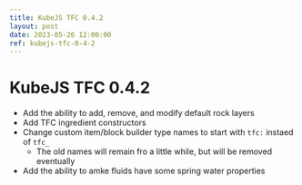 ```yaml
---
title: KubeJS TFC 0.4.2
layout: post
date: 2023-05-26 12:00:00
ref: kubejs-tfc-0-4-2
---
```


# KubeJS TFC 0.4.2

- Add the ability to add, remove, and modify default rock layers
- Add TFC ingredient constructors
- Change custom item/block builder type names to start with `tfc:` instaed of `tfc_`
    - The old names will remain fro a little while, but will be removed eventually
- Add the ability to amke fluids have some spring water properties
